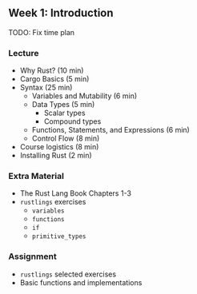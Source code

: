 ## Week 1: Introduction

TODO: Fix time plan

### Lecture
- Why Rust? (10 min)
- Cargo Basics (5 min)
- Syntax (25 min)
    - Variables and Mutability (6 min)
    - Data Types (5 min)
        - Scalar types
        - Compound types
    - Functions, Statements, and Expressions (6 min)
    - Control Flow (8 min)
- Course logistics (8 min)
- Installing Rust (2 min)

### Extra Material
- The Rust Lang Book Chapters 1-3
- `rustlings` exercises
    - `variables`
    - `functions`
    - `if`
    - `primitive_types`

### Assignment
- `rustlings` selected exercises
- Basic functions and implementations
